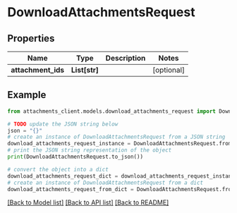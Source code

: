 # DownloadAttachmentsRequest


## Properties

Name | Type | Description | Notes
------------ | ------------- | ------------- | -------------
**attachment_ids** | **List[str]** |  | [optional] 

## Example

```python
from attachments_client.models.download_attachments_request import DownloadAttachmentsRequest

# TODO update the JSON string below
json = "{}"
# create an instance of DownloadAttachmentsRequest from a JSON string
download_attachments_request_instance = DownloadAttachmentsRequest.from_json(json)
# print the JSON string representation of the object
print(DownloadAttachmentsRequest.to_json())

# convert the object into a dict
download_attachments_request_dict = download_attachments_request_instance.to_dict()
# create an instance of DownloadAttachmentsRequest from a dict
download_attachments_request_from_dict = DownloadAttachmentsRequest.from_dict(download_attachments_request_dict)
```
[[Back to Model list]](../README.md#documentation-for-models) [[Back to API list]](../README.md#documentation-for-api-endpoints) [[Back to README]](../README.md)


